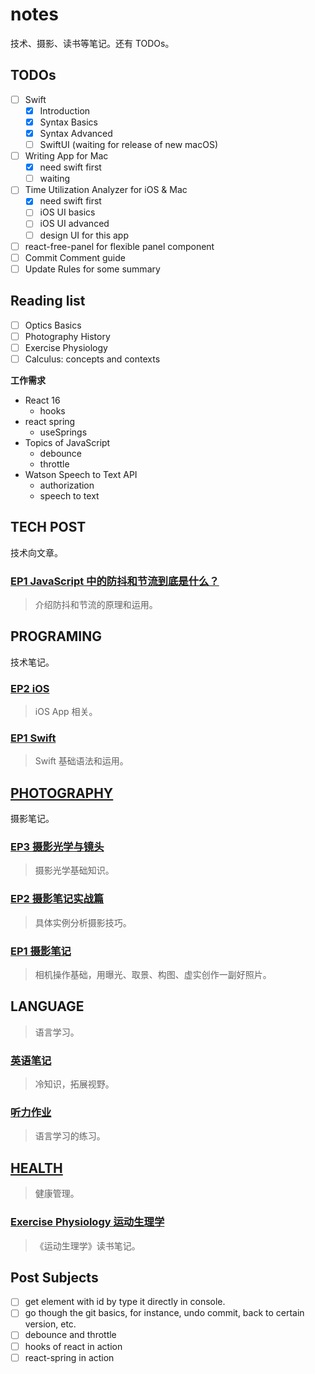 # notes

技术、摄影、读书等笔记。还有 TODOs。

## TODOs

- [ ] Swift
  - [x] Introduction
  - [x] Syntax Basics
  - [x] Syntax Advanced
  - [ ] SwiftUI (waiting for release of new macOS)
- [ ] Writing App for Mac
  - [x] need swift first
  - [ ] waiting
- [ ] Time Utilization Analyzer for iOS & Mac
  - [x] need swift first
  - [ ] iOS UI basics
  - [ ] iOS UI advanced
  - [ ] design UI for this app
- [ ] react-free-panel for flexible panel component
- [ ] Commit Comment guide
- [ ] Update Rules for some summary

## Reading list

- [ ] Optics Basics
- [ ] Photography History
- [ ] Exercise Physiology
- [ ] Calculus: concepts and contexts

**工作需求**

- React 16
  - hooks
- react spring
  - useSprings
- Topics of JavaScript
  - debounce
  - throttle
- Watson Speech to Text API
  - authorization
  - speech to text

## TECH POST

技术向文章。

### [EP1 JavaScript 中的防抖和节流到底是什么？](https://github.com/zfanli/notes/tree/master/post/tech/EP1.DebounceAndThrottle)

> 介绍防抖和节流的原理和运用。

## PROGRAMING

技术笔记。

### [EP2 iOS](https://github.com/zfanli/notes/tree/master/ios)

> iOS App 相关。

### [EP1 Swift](https://github.com/zfanli/notes/tree/master/swift)

> Swift 基础语法和运用。

## [PHOTOGRAPHY](https://github.com/zfanli/notes/tree/master/photography)

摄影笔记。

### [EP3 摄影光学与镜头](https://github.com/zfanli/notes/blob/master/photography/EP3.1.OpticsBasics.md)

> 摄影光学基础知识。

### [EP2 摄影笔记实战篇](https://github.com/zfanli/notes/blob/master/photography/EP2.1.LandscapePhotography.md)

> 具体实例分析摄影技巧。

### [EP1 摄影笔记](https://github.com/zfanli/notes/blob/master/photography/EP1.1.Basics.md)

> 相机操作基础，用曝光、取景、构图、虚实创作一副好照片。

## LANGUAGE

> 语言学习。

### [英语笔记](https://github.com/zfanli/notes/tree/master/english)

> 冷知识，拓展视野。

### [听力作业](https://github.com/zfanli/notes/tree/master/english/dictations)

> 语言学习的练习。

## [HEALTH](https://github.com/zfanli/notes/tree/master/health/physiology)

> 健康管理。

### [Exercise Physiology 运动生理学](https://github.com/zfanli/notes/tree/master/health/physiology/exercise_physiology/README.md)

> 《运动生理学》读书笔记。

## Post Subjects

- [ ] get element with id by type it directly in console.
- [ ] go though the git basics, for instance, undo commit, back to certain version, etc.
- [ ] debounce and throttle
- [ ] hooks of react in action
- [ ] react-spring in action
